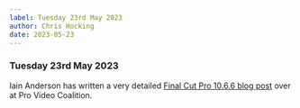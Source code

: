 ```yaml
---
label: Tuesday 23rd May 2023
author: Chris Hocking
date: 2023-05-23
---
```

### Tuesday 23rd May 2023

Iain Anderson has written a very detailed [Final Cut Pro 10.6.6 blog post](https://www.provideocoalition.com/final-cut-pro-10-6-6-for-mac/) over at Pro Video Coalition.
